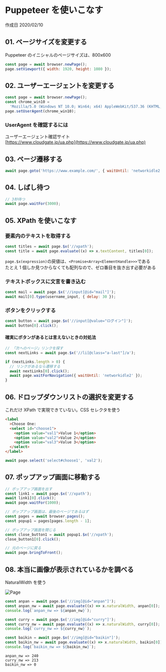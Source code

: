 # Puppeteer を使いこなす

作成日 2020/02/10

## 01. ページサイズを変更する

Puppeteer のイニシャルのページサイズは、800x600

```javascript
const page = await browser.newPage();
page.setViewport({ width: 1920, height: 1080 });
```

## 02. ユーザーエージェントを変更する

```javascript
const page = await browser.newPage();
const chrome_win10 =
  'Mozilla/5.0 (Windows NT 10.0; Win64; x64) AppleWebKit/537.36 (KHTML, like Gecko) Chrome/78.0.3904.108 Safari/537.36';
page.setUserAgent(chrome_win10);
```

### UserAgent を確認するには

ユーザーエージェント確認サイト\
[https://www.cloudgate.jp/ua.php](https://www.cloudgate.jp/ua.php)

## 03. ページ遷移する

```javascript
await page.goto('https://www.example.com/', { waitUntil: 'networkidle2' });
```

## 04. しばし待つ

```javascript
// 3秒待つ
await page.waitFor(3000);
```

## 05. XPath を使いこなす

### 要素内のテキストを取得する

```javascript
const titles = await page.$x('//xpath');
const title = await page.evaluate((x) => x.textContent, titles[0]);
```

`page.$x(expression)`の戻値は、`<Promise<Array<ElementHandle>>>`である \
たとえ 1 個しか見つからなくても配列なので、ゼロ番目を抜き出す必要がある

### テキストボックスに文言を書き込む

```javascript
const mail = await page.$x('//input[@id="mail"]');
await mail[0].type(username_input, { delay: 30 });
```

### ボタンをクリックする

```javascript
const button = await page.$x('//input[@value="ログイン"]');
await button[0].click();
```

#### 確実にボタンがあるとは言えないときの対処法

```javascript
// 「次へのページ」リンクを探す
const nextLinks = await page.$x('//li[@class="a-last"]/a');

if (nextLinks.length > 0) {
  // リンクがあるなら遷移する
  await nextLinks[0].click();
  await page.waitForNavigation({ waitUntil: 'networkidle2' });
}
```

## 06. ドロップダウンリストの選択を変更する

これだけ XPath で実現できていない。CSS セレクタを使う

```html
<label
  >Choose One:
  <select id="choose1">
    <option value="val1">Value 1</option>
    <option value="val2">Value 2</option>
    <option value="val3">Value 3</option>
  </select>
</label>
```

```javascript
await page.select('select#choose1', 'val2');
```

## 07. ポップアップ画面に移動する

```javascript
// ポップアップ画面を出す
const link1 = await page.$x('//xpath');
await link1[0].click();
await page.waitFor(1000);

// ポップアップ画面は、最後のページであるはず
const pages = await browser.pages();
const popup1 = pages[pages.length - 1];

// ポップアップ画面を閉じる
const close_button1 = await popup1.$x('//xpath');
close_button1[0].click();

// 元のページに戻る
await page.bringToFront();
```

## 08. 本当に画像が表示されているかを調べる

NaturalWidth を使う

![Page](https://imgur.com/51gXQYZ.png)

```javascript
const anpan = await page.$x('//img[@id="anpan"]');
const anpan_nw = await page.evaluate((x) => x.naturalWidth, anpan[0]);
console.log(`anpan_nw => ${anpan_nw}`);

const curry = await page.$x('//img[@id="curry"]');
const curry_nw = await page.evaluate((x) => x.naturalWidth, curry[0]);
console.log(`curry_nw => ${curry_nw}`);

const baikin = await page.$x('//img[@id="baikin"]');
const baikin_nw = await page.evaluate((x) => x.naturalWidth, baikin[0]);
console.log(`baikin_nw => ${baikin_nw}`);
```

```text
anpan_nw => 240
curry_nw => 213
baikin_nw => 0
```
